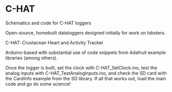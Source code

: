# C-HAT
Schematics and code for C-HAT loggers

Open-source, homebuilt dataloggers designed initially for work on lobsters.

C-HAT: Crustacean Heart and Activity Tracker

Arduino-based with substantial use of code snippets from Adafruit example libraries (among others).

Once the logger is built, set the clock with C-HAT_SetClock.ino, test the analog inputs with C-HAT_TestAnalogInputs.ino, and check the SD card with the CardInfo example from the SD library. If all that works out, load the main code and go do some science!
